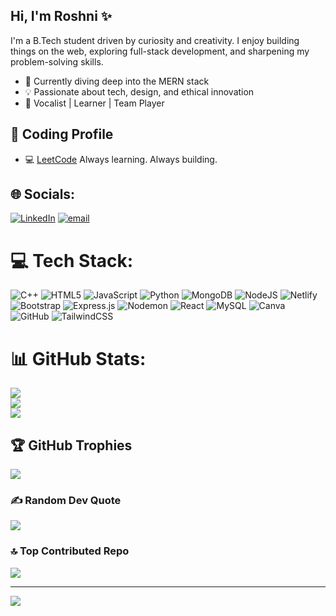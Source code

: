 ## Hi, I'm Roshni ✨
I'm a B.Tech student driven by curiosity and creativity. I enjoy building things on the web, exploring full-stack development, and sharpening my problem-solving skills.
- 🌱 Currently diving deep into the MERN stack  
- 💡 Passionate about tech, design, and ethical innovation  
- 🎵 Vocalist | Learner | Team Player
## 🧠 Coding Profile
- 💻 [LeetCode](https://leetcode.com/u/Roshni_15/)
Always learning. Always building. 
## 🌐 Socials:
[![LinkedIn](https://img.shields.io/badge/LinkedIn-%230077B5.svg?logo=linkedin&logoColor=white)](https://linkedin.com/in/www.linkedin.com/in/roshni-kumari-112606296) [![email](https://img.shields.io/badge/Email-D14836?logo=gmail&logoColor=white)](mailto:roshnikumari9812@gmail.com) 

# 💻 Tech Stack:
![C++](https://img.shields.io/badge/c++-%2300599C.svg?style=for-the-badge&logo=c%2B%2B&logoColor=white) ![HTML5](https://img.shields.io/badge/html5-%23E34F26.svg?style=for-the-badge&logo=html5&logoColor=white) ![JavaScript](https://img.shields.io/badge/javascript-%23323330.svg?style=for-the-badge&logo=javascript&logoColor=%23F7DF1E) ![Python](https://img.shields.io/badge/python-3670A0?style=for-the-badge&logo=python&logoColor=ffdd54) ![MongoDB](https://img.shields.io/badge/MongoDB-%234ea94b.svg?style=for-the-badge&logo=mongodb&logoColor=white) ![NodeJS](https://img.shields.io/badge/node.js-6DA55F?style=for-the-badge&logo=node.js&logoColor=white) ![Netlify](https://img.shields.io/badge/netlify-%23000000.svg?style=for-the-badge&logo=netlify&logoColor=#00C7B7) ![Bootstrap](https://img.shields.io/badge/bootstrap-%238511FA.svg?style=for-the-badge&logo=bootstrap&logoColor=white) ![Express.js](https://img.shields.io/badge/express.js-%23404d59.svg?style=for-the-badge&logo=express&logoColor=%2361DAFB) ![Nodemon](https://img.shields.io/badge/NODEMON-%23323330.svg?style=for-the-badge&logo=nodemon&logoColor=%BBDEAD) ![React](https://img.shields.io/badge/react-%2320232a.svg?style=for-the-badge&logo=react&logoColor=%2361DAFB) ![MySQL](https://img.shields.io/badge/mysql-4479A1.svg?style=for-the-badge&logo=mysql&logoColor=white) ![Canva](https://img.shields.io/badge/Canva-%2300C4CC.svg?style=for-the-badge&logo=Canva&logoColor=white) ![GitHub](https://img.shields.io/badge/github-%23121011.svg?style=for-the-badge&logo=github&logoColor=white) ![TailwindCSS](https://img.shields.io/badge/tailwindcss-%2338B2AC.svg?style=for-the-badge&logo=tailwind-css&logoColor=white)
# 📊 GitHub Stats:
![](https://github-readme-stats.vercel.app/api?username=roshni9812&theme=radical&hide_border=false&include_all_commits=false&count_private=false)<br/>
![](https://nirzak-streak-stats.vercel.app/?user=roshni9812&theme=radical&hide_border=false)<br/>
![](https://github-readme-stats.vercel.app/api/top-langs/?username=roshni9812&theme=radical&hide_border=false&include_all_commits=false&count_private=false&layout=compact)

## 🏆 GitHub Trophies
![](https://github-profile-trophy.vercel.app/?username=roshni9812&theme=radical&no-frame=true&no-bg=true&margin-w=4)

### ✍️ Random Dev Quote
![](https://quotes-github-readme.vercel.app/api?type=horizontal&theme=radical)

### 🔝 Top Contributed Repo
![](https://github-contributor-stats.vercel.app/api?username=roshni9812&limit=5&theme=dark&combine_all_yearly_contributions=true)

---
[![](https://visitcount.itsvg.in/api?id=roshni9812&icon=7&color=10)](https://visitcount.itsvg.in)

<!-- Proudly created with GPRM ( https://gprm.itsvg.in ) -->
